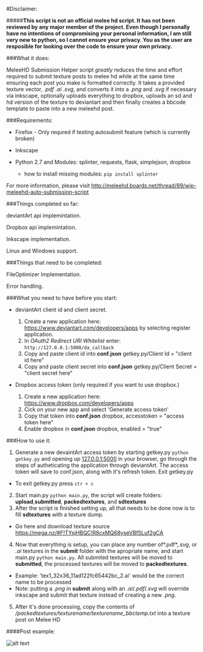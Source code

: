 #Disclaimer:

#####**This script is not an official melee hd script. It has not been reviewed by any major member of the project. Even though I personally have no intentions of compromising your personal information, I am still very new to python, so I cannot ensure your privacy. You as the user are resposible for looking over the code to ensure your own privacy.**

###What it does:

MeleeHD Submission Helper script *greatly* reduces the time and effort required to submit texture posts to melee hd while at the same time ensuring each post you make is formatted correctly.
It takes a provided texture vector, *.pdf* *.ai* *.svg*, and converts it into a *.png* and *.svg* if necessary via inkscape, optionally uploads everything to dropbox, uploads an sd and hd version of the texture to deviantart and then finally creates a bbcode template to paste into a new meleehd post.

###Requirements:

- Firefox - Only requred if testing autosubmit feature (which is currently broken)

- Inkscape

- Python 2.7 and Modules: splinter, requests, flask, simplejson, dropbox
  - how to install missing modules: ```pip install splinter```

For more information, please visit http://meleehd.boards.net/thread/89/wip-meleehd-auto-submission-script

###Things completed so far:


deviantArt api implemintation.

Dropbox api implemintation.

Inkscape implementation.

Linux and Windows support.


###Things that need to be completed:

FileOptimizer Implementation.

Error handling.

###What you need to have before you start:

* deviantArt client id and client secret.
  1. Create a new application here: https://www.deviantart.com/developers/apps by selecting register application.
  2. In *OAuth2 Redirect URI Whitelist* enter: ```http://127.0.0.1:5000/da_callback```
  3. Copy and paste client id into **conf.json** getkey.py/Client Id = "client id here"
  4. Copy and paste client secret into **conf.json** getkey.py/Client Secret = "client secret here"

* Dropbox access token (only required if you want to use dropbox.) 
  1. Create a new application here: https://www.dropbox.com/developers/apps
  2. Cick on your new app and select 'Generate access token'
  3. Copy that token into **conf.json** dropbox, accesstoken = "access token here"
  4. Enable dropbox in **conf.json** dropbox, enabled = "true"

###How to use it: 

1. Generate a new devaintArt access token by starting getkey.py ```python getkey.py``` and opening up [127.0.0.1:5000](http://127.0.0.1:5000) in your browser, go through the steps of autheticating the application through deviantArt. The access token will save to conf.json, along with it's refresh token. Exit getkey.py
  - To exit getkey.py press ```ctr + c```
2. Start main.py ```python main.py```, the script will create folders: **upload**,**submitted**, **packedtextures**, and **sdtextures**
3. After the script is finished setting up, all that needs to be done now is to fill **sdtextures** with a texture dump.
 * Go here and download texture source https://mega.nz/#F!TYsjHBQC!R8cxMQ68yseVBf5Luf2gCA
4. Now that everything is setup, you can place any number of*.pdf*,*.svg*, or *.ai* textures in the **submit** folder with the apropriate name, and start main.py ```python main.py```. All submited textures will be moved to **submitted**, the processed textures will be moved to **packedtextures**.
  * Example: 'tex1_32x36_11ad122fc65442bc_2.ai' would be the correct name to be processed
  * Note: putting a *.png* in **submit** along with an *.ai*/*.pdf*/*.svg* will override inkscape and submit that texture instead of creating a new *.png*.
5. After it's done processing, copy the contents of */packedtextures/texturename/texturename_bbctemp.txt* into a texture post on Melee HD

####Post example:

![alt text](http://orig01.deviantart.net/507d/f/2015/274/4/d/examplepost_by_ui_ssbm-d9blcmg.png "post example")
